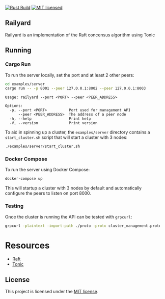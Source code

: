 [![Rust Build](https://github.com/emersonmde/railyard/actions/workflows/rust.yml/badge.svg)](https://github.com/emersonmde/railyard/actions/workflows/rust.yml)
[![MIT licensed](https://img.shields.io/badge/license-MIT-blue.svg)](LICENSE)

## Railyard

Railyard is an implementation of the Raft concensus algorithm using Tonic

## Running

### Cargo Run

To run the server locally, set the port and at least 2 other peers:

```bash
cd examples/server
cargo run -- -p 8001 --peer 127.0.0.1:8002 --peer 127.0.0.1:8003
```

```text
Usage: railyard --port <PORT> --peer <PEER_ADDRESS>

Options:
  -p, --port <PORT>          Port used for management API
      --peer <PEER_ADDRESS>  The address of a peer node
  -h, --help                 Print help
  -V, --version              Print version
```

To aid in spinning up a cluster, the `examples/server` directory contains a
`start_cluster.sh` script that will start a cluster with 3 nodes:

```bash
./examples/server/start_cluster.sh
```

### Docker Compose

To run the server using Docker Compose:

```bash
docker-compose up
```

This will startup a cluster with 3 nodes by default and automatically configure
the peers to listen on port 8000.

### Testing

Once the cluster is running the API can be tested with `grpcurl`:

```bash
grpcurl -plaintext -import-path ./proto -proto cluster_management.proto -d '{"entries": ["test"]}' '[::1]:8001' railyard.ClusterManagement/AppendEntries
```

# Resources

- [Raft](https://raft.github.io/raft.pdf)
- [Tonic](https://github.com/hyperium/tonic)

## License

This project is licensed under the [MIT license](LICENSE).
